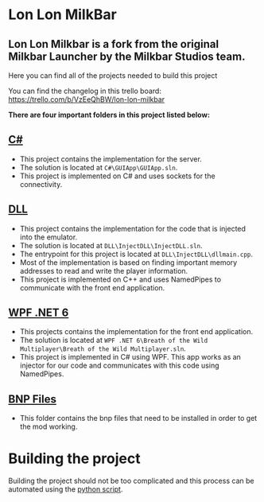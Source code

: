 # Lon Lon MilkBar

## Lon Lon Milkbar is a fork from the original Milkbar Launcher by the Milkbar Studios team.

Here you can find all of the projects needed to build this project

You can find the changelog in this trello board: https://trello.com/b/VzEeQhBW/lon-lon-milkbar

**There are four important folders in this project listed below:**

## [C#](C%23)
- This project contains the implementation for the server.
- The solution is located at `C#\GUIApp\GUIApp.sln`.
- This project is implemented on C# and uses sockets for the connectivity.

## [DLL](DLL/InjectDLL)
- This project contains the implementation for the code that is injected into the emulator.
- The solution is located at `DLL\InjectDLL\InjectDLL.sln`.
- The entrypoint for this project is located at `DLL\InjectDLL\dllmain.cpp`.
- Most of the implementation is based on finding important memory addresses to read and write the player information.
- This project is implemented on C++ and uses NamedPipes to communicate with the front end application.

## [WPF .NET 6](WPF%20.NET%206/Breath%20of%20the%20Wild%20Multiplayer)
- This projects contains the implementation for the front end application.
- The solution is located at `WPF .NET 6\Breath of the Wild Multiplayer\Breath of the Wild Multiplayer.sln`.
- This project is implemented in C# using WPF. This app works as an injector for our code and communicates with this code using NamedPipes.

## [BNP Files](BNP%20Files)
- This folder contains the bnp files that need to be installed in order to get the mod working.

# Building the project
Building the project should not be too complicated and this process can be automated using the [python script](buildWPF.py).
